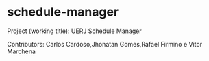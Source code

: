 # schedule-manager

Project (working title): UERJ Schedule Manager

Contributors: Carlos Cardoso,Jhonatan Gomes,Rafael Firmino e Vitor Marchena
